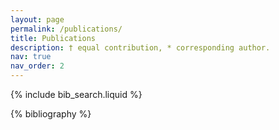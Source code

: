 ```yaml
---
layout: page
permalink: /publications/
title: Publications
description: † equal contribution, * corresponding author.
nav: true
nav_order: 2
---
```


<!-- _pages/publications.md -->

<!-- Bibsearch Feature -->

{% include bib_search.liquid %}

<div class="publications">

{% bibliography %}

</div>
